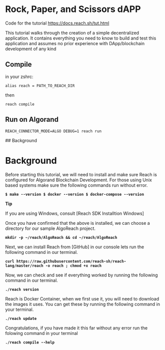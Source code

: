 # Rock, Paper, and Scissors dAPP

Code for the tutorial https://docs.reach.sh/tut.html

This tutorial walks through the creation of a simple decentralized application. It contains everything you need to know to build and test this application and assumes no prior experience with DApp/blockchain development of any kind

## Compile

in your zshrc:

```
alias reach = PATH_TO_REACH_DIR
```

then

```
reach compile
```



## Run on Algorand

```
REACH_CONNECTOR_MODE=ALGO DEBUG=1 reach run
```


## Background

# **Background**

Before starting this tutorial, we will need to install and make sure Reach is configured for Algorand Blockchain Development. For those using Unix based systems make sure the following commands run without error.

 **`$ make --version
 $ docker --version
 $ docker-compose --version`**

**Tip**

If you are using Windows, consult [Reach SDK Installtion Windows]

Once you have confirmed that the above is installed, we can choose a directory for our sample AlgoReach project.

**`mkdir -p ~/reach/AlgoReach && cd ~/reach/AlgoReach`**

Next, we can install Reach from [GitHub] in our console lets run the following command in our terminal.

 **`curl https://raw.githubusercontent.com/reach-sh/reach-lang/master/reach -o reach ; chmod +x reach`**

Now, we can check and see if everything worked by running the following command in our terminal.

**`./reach version`**

Reach is Docker Container, when we first use it, you will need to download the images it uses. You can get these by running the following command in your terminal.

**`./reach update`**

Congratulations, if you have made it this far without any error run the folowing command in your terminal

**`./reach compile --help`**

